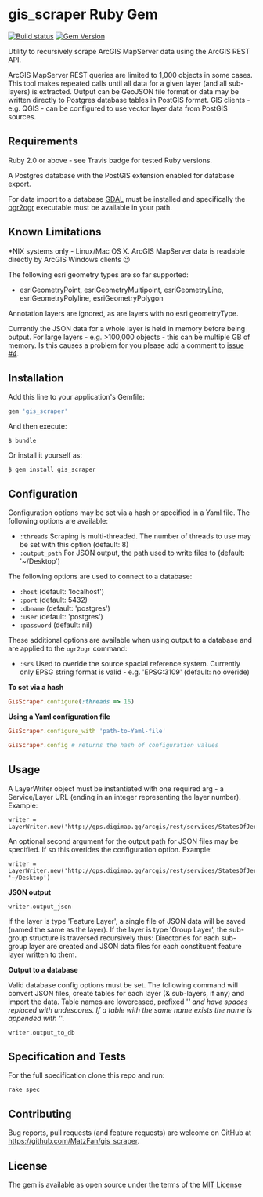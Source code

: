 # gis_scraper Ruby Gem
[![Build status](https://secure.travis-ci.org/MatzFan/gis_scraper.svg)](http://travis-ci.org/MatzFan/gis_scraper)
[![Gem Version](https://badge.fury.io/rb/gis_scraper.svg)](http://badge.fury.io/rb/gis_scraper)

Utility to recursively scrape ArcGIS MapServer data using the ArcGIS REST API.

ArcGIS MapServer REST queries are limited to 1,000 objects in some cases. This tool makes repeated calls until all data for a given layer (and all sub-layers) is extracted. Output can be GeoJSON file format or data may be written directly to Postgres database tables in PostGIS format. GIS clients - e.g. QGIS - can be configured to use vector layer data from PostGIS sources.

## Requirements

Ruby 2.0 or above - see Travis badge for tested Ruby versions.

A Postgres database with the PostGIS extension enabled for database export.

For data import to a database [GDAL](http://gdal.org) must be installed and specifically the [ogr2ogr](http://www.gdal.org/ogr2ogr.html) executable must be available in your path.

## Known Limitations

*NIX systems only - Linux/Mac OS X. ArcGIS MapServer data is readable directly by ArcGIS Windows clients 😉

The following esri geometry types are so far supported:

- esriGeometryPoint, esriGeometryMultipoint, esriGeometryLine, esriGeometryPolyline, esriGeometryPolygon

Annotation layers are ignored, as are layers with no esri geometryType.

Currently the JSON data for a whole layer is held in memory before being output. For large layers - e.g. >100,000 objects - this can be multiple GB of memory. Is this causes a problem for you please add a comment to [issue #4](https://github.com/MatzFan/gis_scraper/issues/4).

## Installation

Add this line to your application's Gemfile:

```ruby
gem 'gis_scraper'
```

And then execute:

    $ bundle

Or install it yourself as:

    $ gem install gis_scraper

## Configuration

Configuration options may be set via a hash or specified in a Yaml file. The following options are available:

- ```:threads``` Scraping is multi-threaded. The number of threads to use may be set with this option (default: 8)
- ```:output_path```    For JSON output, the path used to write files to (default: '~/Desktop')

The following options are used to connect to a database:

- ```:host``` (default: 'localhost')
- ```:port``` (default:  5432)
- ```:dbname``` (default: 'postgres')
- ```:user``` (default: 'postgres')
- ```:password``` (default: nil)

These additional options are available when using output to a database and are applied to the ```ogr2ogr``` command:

- ```:srs``` Used to overide the source spacial reference system. Currently only EPSG string format is valid - e.g. 'EPSG:3109' (default: no overide)

**To set via a hash**

```Ruby
GisScraper.configure(:threads => 16)
```

**Using a Yaml configuration file**

```Ruby
GisScraper.configure_with 'path-to-Yaml-file'
```

```Ruby
GisScraper.config # returns the hash of configuration values
```

## Usage

A LayerWriter object must be instantiated with one required arg - a Service/Layer URL (ending in an integer representing the layer number). Example:

```
writer = LayerWriter.new('http://gps.digimap.gg/arcgis/rest/services/StatesOfJersey/JerseyMappingOL/MapServer/0')
```

An optional second argument for the output path for JSON files may be specified. If so this overides the configuration option. Example:

```
writer = LayerWriter.new('http://gps.digimap.gg/arcgis/rest/services/StatesOfJersey/JerseyMappingOL/MapServer/0', '~/Desktop')
```

**JSON output**

```
writer.output_json
```

If the layer is type 'Feature Layer', a single file of JSON data will be saved (named the same as the layer). If the layer is type 'Group Layer', the sub-group structure is traversed recursively thus: Directories for each sub-group layer are created and JSON data files for each constituent feature layer written to them.

**Output to a database**

Valid database config options must be set. The following command will convert JSON files, create tables for each layer (& sub-layers, if any) and import the data. Table names are lowercased, prefixed '_' and have spaces replaced with undescores. If a table with the same name exists the name is appended with '_'.

```
writer.output_to_db
```

## Specification and Tests

For the full specification clone this repo and run:

`rake spec`

## Contributing

Bug reports, pull requests (and feature requests) are welcome on GitHub at https://github.com/MatzFan/gis_scraper.

## License

The gem is available as open source under the terms of the [MIT License](http://opensource.org/licenses)
